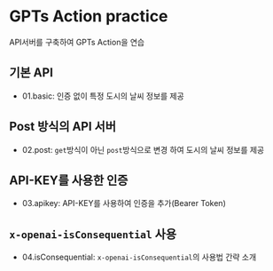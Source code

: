 # GPTs Action practice

API서버를 구축하여 GPTs Action을 연습

## 기본 API

- 01.basic: 인증 없이 특정 도시의 날씨 정보를 제공

## Post 방식의 API 서버

- 02.post: `get`방식이 아닌 `post`방식으로 변경 하여 도시의 날씨 정보를 제공

## API-KEY를 사용한 인증

- 03.apikey: API-KEY를 사용하여 인증을 추가(Bearer Token)

## `x-openai-isConsequential` 사용

- 04.isConsequential: `x-openai-isConsequential`의 사용법 간략 소개